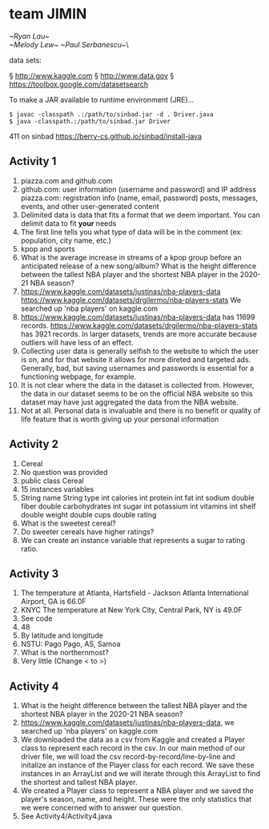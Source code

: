 # team JIMIN
*\~Ryan Lau\~*\
*\~Melody Lew\~*
*\~Paul Serbanescu\~*\

data sets:

§ http://www.kaggle.com
§ http://www.data.gov
§ https://toolbox.google.com/datasetsearch


To make a JAR available to runtime environment (JRE)...

```
$ javac -classpath .:/path/to/sinbad.jar -d . Driver.java
$ java -classpath.:/path/to/sinbad.jar Driver
```

411 on sinbad
https://berry-cs.github.io/sinbad/install-java

## Activity 1
1. piazza.com and github.com
2. github.com: user information (username and password) and IP address
   piazza.com: registration info (name, email, password) posts, messages, events, and other user-generated content
3. Delimited data is data that fits a format that we deem important. You can delimit data to fit **your** needs
4. The first line tells you what type of data will be in the comment (ex: population, city name, etc.)
5. kpop and sports
6. What is the average increase in streams of a kpop group before an anticipated release of a new song/album?
   What is the height difference between the tallest NBA player and the shortest NBA player in the 2020-21 NBA season?
7. https://www.kaggle.com/datasets/justinas/nba-players-data
   https://www.kaggle.com/datasets/drgilermo/nba-players-stats
   We searched up 'nba players' on kaggle.com
8. https://www.kaggle.com/datasets/justinas/nba-players-data has 11699 records.
   https://www.kaggle.com/datasets/drgilermo/nba-players-stats has 3921 records.
   In larger datasets, trends are more accurate because outliers will have less of an effect.
9. Collecting user data is generally selfish to the website to which the user is on, and for that website it allows for more direted and targeted ads. Generally, bad, but saving usernames and passwords is essential for a functioning webpage, for example.
10. It is not clear where the data in the dataset is collected from. However, the data in our dataset seems to be on the official NBA website so this dataset may have just aggregated the data from the NBA website. 
11. Not at all. Personal data is invaluable and there is no benefit or quality of life feature that is worth giving up your personal information

## Activity 2
1. Cereal
2. No question was provided
3. public class Cereal
4. 15 instances variables
5. String name
   String type
   int calories
   int protein
   int fat
   int sodium
   double fiber
   double carbohydrates
   int sugar
   int potassium
   int vitamins
   int shelf
   double weight
   double cups
   double rating
8. What is the sweetest cereal?
9. Do sweeter cereals have higher ratings?
10. We can create an instance variable that represents a sugar to rating ratio.


## Activity 3
1. The temperature at Atlanta, Hartsfield - Jackson Atlanta International Airport, GA is 66.0F
2. KNYC
   The temperature at New York City, Central Park, NY is 49.0F
3. See code
4. 48
5. By latitude and longitude
6. NSTU: Pago Pago, AS, Samoa
7. What is the northernmost?
8. Very little (Change < to >)

## Activity 4
1. What is the height difference between the tallest NBA player and the shortest NBA player in the 2020-21 NBA season?
2. https://www.kaggle.com/datasets/justinas/nba-players-data, we searched up 'nba players' on kaggle.com
3. We downloaded the data as a csv from Kaggle and created a Player class to represent each record in the csv. 
   In our main method of our driver file, we will load the csv record-by-record/line-by-line and initalize an instance of the Player class for each record. We save these instances in an ArrayList and we will iterate through this ArrayList to find the shortest and tallest NBA player.
4. We created a Player class to represent a NBA player and we saved the player's season, name, and height. These were the only statistics that we were concerned with to answer our question.
5. See Activity4/Activity4.java
